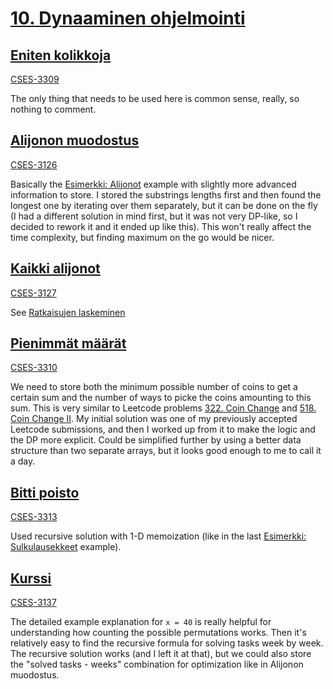 # [10. Dynaaminen ohjelmointi](https://tira.mooc.fi/syksy-2024/osa10/)

## [Eniten kolikkoja](maxcoin.py)

[CSES-3309](https://cses.fi/tira24s/task/3309)

The only thing that needs to be used here is common sense, really, so nothing to comment.

## [Alijonon muodostus](createseq.py)

[CSES-3126](https://cses.fi/tira24s/task/3126)

Basically the [Esimerkki: Alijonot](https://tira.mooc.fi/syksy-2024/osa10/#esimerkki-alijonot) example with slightly more advanced information to store.
I stored the substrings lengths first and then found the longest one by iterating over them separately, but it can be done on the fly (I had a different solution in mind first, but it was not very DP-like, so I decided to rework it and it ended up like this). This won't really affect the time complexity, but finding maximum on the go would be nicer.

## [Kaikki alijonot](countseq.py)

[CSES-3127](https://cses.fi/tira24s/task/3127)

See [Ratkaisujen laskeminen](https://tira.mooc.fi/syksy-2024/osa10/#ratkaisujen-laskeminen)

## [Pienimmät määrät](minways.py)

[CSES-3310](https://cses.fi/tira24s/task/3310/)

We need to store both the minimum possible number of coins to get a certain sum and the number of ways to picke the coins amounting to this sum. This is very similar to Leetcode problems [322. Coin Change](https://leetcode.com/problems/coin-change/description/) and [518. Coin Change II](https://leetcode.com/problems/coin-change-ii/description/). My initial solution was one of my previously accepted Leetcode submissions, and then I worked up from it to make the logic and the DP more explicit. Could be simplified further by using a better data structure than two separate arrays, but it looks good enough to me to call it a day.

## [Bitti poisto](countseq.py)

[CSES-3313](https://cses.fi/tira24s/task/3313)

Used recursive solution with 1-D memoization (like in the last [Esimerkki: Sulkulausekkeet](https://tira.mooc.fi/syksy-2024/osa10/#esimerkki-sulkulausekkeet) example).

## [Kurssi](course.py)

[CSES-3137](https://cses.fi/tira24s/task/3137)

The detailed example explanation for `x = 40` is really helpful for understanding how counting the possible permutations works. Then it's relatively easy to find the recursive formula for solving tasks week by week. The recursive solution works (and I left it at that), but we could also store the "solved tasks - weeks" combination for optimization like in Alijonon muodostus.
